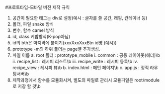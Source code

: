 #프로토타입-모바일 버전 제작 규칙
1. 공간이 필요한 태그는 div로 설정(예시 : 글자를 쓸 공간, 래핑, 컨테이너 등)
2. 폴더, 파일 snake 방식
3. 변수, 함수 camel 방식
4. id, class 케밥방식(K-pop아님)
5. id의 bth은 마지막에 붙이기(xxxXxxXxxBtn id명 (예시))
6. prototype -m의 하위 폴더는 page별 추가생성.
7. 파일 이름 
    a. root 폴더 : prototype_mobile
        i. common : 공통 레이아웃(헤더)\b
        ii. recipe_list : 레시피 리스트\b
        iii. recipe_write : 레시피 등록\b
        iv. recipe_view : 레시피 뷰\b
     b. index.html : 메인 페이지\b
     c. app.js : 정적 라우팅서버\b
8. 제작과정에서 함수를 모듈화시켜, 별도의 파일로 관리시 모듈파일은 root/module로 저장 할 것\b
